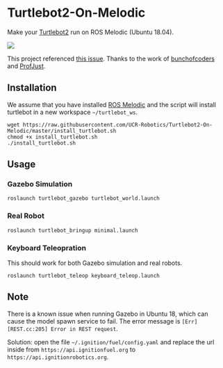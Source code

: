 # Turtlebot2-On-Melodic
Make your [Turtlebot2](https://www.turtlebot.com/turtlebot2/) run on ROS Melodic (Ubuntu 18.04).

![](https://www.turtlebot.com/assets/images/turtlebot_2_lg.png)

This project referenced [this issue](https://github.com/turtlebot/turtlebot/issues/272). Thanks to the work of [bunchofcoders](https://github.com/bunchofcoders) and [ProfJust](https://github.com/ProfJust).

## Installation
We assume that you have installed [ROS Melodic](http://wiki.ros.org/melodic/Installation/Ubuntu) 
and the script will install turtlebot in a new workspace `~/turtlebot_ws`.

```
wget https://raw.githubusercontent.com/UCR-Robotics/Turtlebot2-On-Melodic/master/install_turtlebot.sh
chmod +x install_turtlebot.sh
./install_turtlebot.sh
```

## Usage

### Gazebo Simulation

```
roslaunch turtlebot_gazebo turtlebot_world.launch
```

### Real Robot
```
roslaunch turtlebot_bringup minimal.launch
```

### Keyboard Teleopration

This should work for both Gazebo simulation and real robots. 
```
roslaunch turtlebot_teleop keyboard_teleop.launch
```

## Note
There is a known issue when running Gazebo in Ubuntu 18, which can cause the model spawn service to fail. The error message is `[Err] [REST.cc:205] Error in REST request`.

Solution: open the file `~/.ignition/fuel/config.yaml` and replace the url inside from `https://api.ignitionfuel.org` to `https://api.ignitionrobotics.org`.

